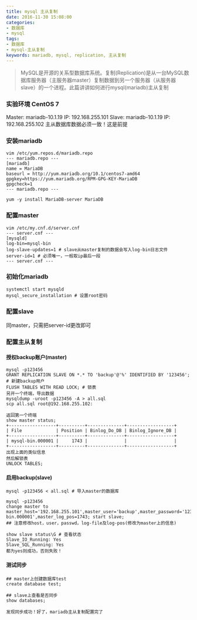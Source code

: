 ```yaml
---
title: mysql 主从复制
date: 2016-11-30 15:08:00
categories:
- 数据库
- mysql
tags:
- 数据库
- mysql-主从复制
keywords: mariadb, mysql, replication, 主从复制
---
```

> MySQL是开源的关系型数据库系统。复制(Replication)是从一台MySQL数据库服务器（主服务器master）复制数据到另一个服务器（从服务器slave）的一个进程。此篇讲讲如何进行mysql(mariadb)主从复制

<!-- more -->

### 实验环境 CentOS 7
Master: mariadb-10.1.19     IP: 192.168.255.101
Slave: mariadb-10.1.19      IP: 192.168.255.102
主从数据库数据必须一致！这是前提

### 安装mariadb
<pre><code class="language-bash line-numbers">vim /etc/yum.repos.d/mariadb.repo
--- mariadb.repo ---
[mariadb]
name = MariaDB
baseurl = http://yum.mariadb.org/10.1/centos7-amd64
gpgkey=https://yum.mariadb.org/RPM-GPG-KEY-MariaDB
gpgcheck=1
--- mariadb.repo ---

yum -y install MariaDB-server MariaDB
</code></pre>

### 配置master
<pre><code class="language-bash line-numbers">vim /etc/my.cnf.d/server.cnf
--- server.cnf ---
[mysqld]
log-bin=mysql-bin
log-slave-updates=1 # slave从master复制的数据会写入log-bin日志文件
server-id=1 # 必须唯一，一般取ip最后一段
--- server.cnf ---
</code></pre>

### 初始化mariadb
<pre><code class="language-bash line-numbers">systemctl start mysqld
mysql_secure_installation # 设置root密码
</code></pre>

### 配置slave
同master，只需把server-id更改即可

### 配置主从复制
#### 授权backup账户(master)
<pre><code class="language-bash line-numbers">mysql -p123456
GRANT REPLICATION SLAVE ON *.* TO 'backup'@'%' IDENTIFIED BY '123456'; # 新建backup用户
FLUSH TABLES WITH READ LOCK; # 锁表
另开一个终端，导出数据
mysqldump -uroot -p123456 -A > all.sql
scp all.sql root@192.168.255.102:

返回第一个终端
show master status;
+------------------+----------+--------------+------------------+
| File             | Position | Binlog_Do_DB | Binlog_Ignore_DB |
+------------------+----------+--------------+------------------+
| mysql-bin.000001 |     1743 |              |                  |
+------------------+----------+--------------+------------------+
出现上面的类似信息
然后解锁表
UNLOCK TABLES;
</code></pre>

#### 启用backup(slave)
<pre><code class="language-bash line-numbers">mysql -p123456 < all.sql # 导入master的数据库

mysql -p123456
change master to master_host='192.168.255.101',master_user='backup',master_password='123456',master_log_file='mysql-bin.000001',master_log_pos=1743; start slave;
## 注意修改host，user，passwd，log-file及log-pos(修改为master上的信息)

show slave status\G # 查看状态
Slave_IO_Running: Yes
Slave_SQL_Running: Yes
都为yes则成功，否则失败！
</code></pre>

#### 测试同步
<pre><code class="language-bash line-numbers">## master上创建数据库test
create database test;

## slave上查看是否同步
show databases;

发现同步成功！好了，mariadb主从复制配置完了
</code></pre>
